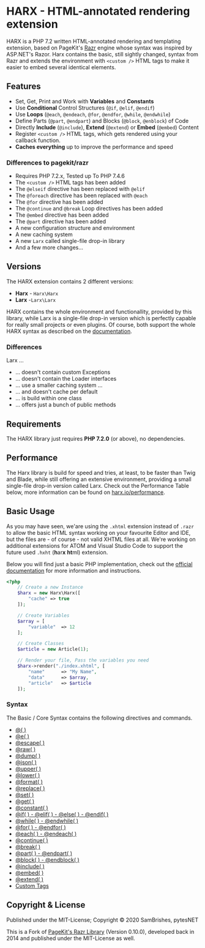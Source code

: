 HARX - HTML-annotated rendering extension
=========================================

HARX is a PHP 7.2 written HTML-annotated rendering and templating extension, based on PageKit's
[Razr](https://github.com/pagekit/razr) engine whose syntax was inspired by ASP.NET's Razor. Harx
contains the basic, still sightly changed, syntax from Razr and extends the environment with `<custom />`
HTML tags to make it easier to embed several identical elements.


Features
--------

-   Set, Get, Print and Work with **Variables** and **Constants**
-   Use **Conditional** Control Structures (`@if`, `@elif`, `@endif`)
-   Use **Loops** (`@each`, `@endeach`, `@for`, `@endfor`, `@while`, `@endwhile`)
-   Define Parts (`@part`, `@endpart`) and Blocks (`@block`, `@enblock`) of Code
-   Directly **Include** (`@include`), **Extend** (`@extend`) or **Embed** (`@embed`) Content
-   Register `<custom />` HTML tags, which gets rendered using your callback function.
-   **Caches everything** up to improve the performance and speed


### Differences to pagekit/razr

-   Requires PHP 7.2.x, Tested up To PHP 7.4.6
-   The `<custom />` HTML tags has been added
-   The `@elseif` directive has been replaced with `@elif`
-   The `@foreach` directive has been replaced with `@each`
-   The `@for` directive has been added
-   The `@continue` and `@break` Loop directives has been added
-   The `@embed` directive has been added
-   The `@part` directive has been added
-   A new configuration structure and environment
-   A new caching system
-   A new `Larx` called single-file drop-in library
-   And a few more changes...


Versions
--------

The HARX extension contains 2 different versions:

- **Harx** - `Harx\Harx`
- **Larx** -`Larx\Larx`

HARX contains the whole environment and functionallity, provided by this library, while Larx is a
single-file drop-in version which is perfectly capable for really small projects or even plugins.
Of course, both support the whole HARX syntax as described on the [documentation](https://harx.io/docs).

### Differences

Larx ...

-   ... doesn't contain custom Exceptions
-   ... doesn't contain the Loader interfaces
-   ... use a smaller caching system ...
-   ... and doesn't cache per default
-   ... is build within one class
-   ... offers just a bunch of public methods


Requirements
------------

The HARX library just requires **PHP 7.2.0** (or above), no dependencies.


Performance
-----------

The Harx library is build for speed and tries, at least, to be faster than Twig and Blade, while
still offering an extensive environment, providing a small single-file drop-in version called Larx.
Check out the Performance Table below, more information can be found on [harx.io/performance](https://harx.io/performance).


Basic Usage
-----------

As you may have seen, we'are using the `.xhtml` extension instead of `.razr` to allow the basic
HTML syntax working on your favourite Editor and IDE, but the files are - of course - not valid
XHTML files at all. We're working on additional extensions for ATOM and Visual Studio Code to
support the future used `.hxht` (**h**ar**x** **ht**ml) extension.

Below you will find just a basic PHP implementation, check out the [official documentation](https://harx.io/docs)
for more information and instructions.

```php
<?php
    // Create a new Instance
    $harx = new Harx\Harx([
        "cache" => true
    ]);

    // Create Variables
    $array = [
        "variable"  => 12
    ];

    // Create Classes
    $article = new Article(1);

    // Render your file, Pass the variables you need
    $harx->render("./index.xhtml", [
        "name"      => "My Name",
        "data"      => $array,
        "article"   => $article
    ]);
```

### Syntax

The Basic / Core Syntax contains the following directives and commands.

- [@( )](https://harx.io/docs/@)
- [@e( )](https://harx.io/docs/@e)
- [@escape( )](https://harx.io/docs/@escape)
- [@raw( )](https://harx.io/docs/@raw)
- [@dump( )](https://harx.io/docs/@dump)
- [@json( )](https://harx.io/docs/@json)
- [@upper( )](https://harx.io/docs/@upper)
- [@lower( )](https://harx.io/docs/@lower)
- [@format( )](https://harx.io/docs/@format)
- [@replace( )](https://harx.io/docs/@replace)
- [@set( )](https://harx.io/docs/@set)
- [@get( )](https://harx.io/docs/@get)
- [@constant( )](https://harx.io/docs/@constant)
- [@if( ) - @elif( ) - @else( ) - @endif( )](https://harx.io/docs/@if)
- [@while( ) - @endwhile( )](https://harx.io/docs/@while)
- [@for( ) - @endfor( )](https://harx.io/docs/@for)
- [@each( ) - @endeach( )](https://harx.io/docs/@each)
- [@continue( )](https://harx.io/docs/@continue)
- [@break( )](https://harx.io/docs/@break)
- [@part( ) - @endpart( )](https://harx.io/docs/@part)
- [@block( ) - @endblock( )](https://harx.io/docs/@block)
- [@include( )](https://harx.io/docs/@include)
- [@embed( )](https://harx.io/docs/@embed)
- [@extend( )](https://harx.io/docs/@extend)
- [Custom Tags](https://harx.io/docs/custom_tags)


Copyright & License
-------------------

Published under the MIT-License; Copyright © 2020 SamBrishes, pytesNET

This is a Fork of [PageKit's Razr Library](https://github.com/pagekist/razr) (Version 0.10.0),
developed back in 2014 and published under the MIT-License as well.
